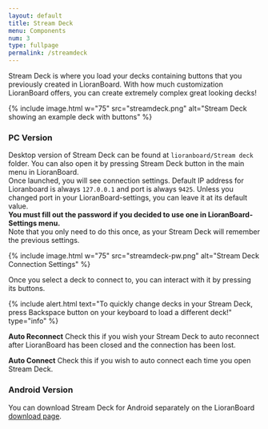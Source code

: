 ```yaml
---
layout: default
title: Stream Deck
menu: Components
num: 3
type: fullpage
permalink: /streamdeck
---
```

Stream Deck is where you load your decks containing buttons that you previously created in LioranBoard. With how much customization LioranBoard offers, you can create extremely complex great looking decks!  

{% include image.html w="75" src="streamdeck.png" alt="Stream Deck showing an example deck with buttons" %}

### PC Version
Desktop version of Stream Deck can be found at `lioranboard/Stream deck` folder. You can also open it by pressing Stream Deck button in the main menu in LioranBoard.\
Once launched, you will see connection settings. Default IP address for Lioranboard is always `127.0.0.1` and port is always `9425`. Unless you changed port in your LioranBoard-settings, you can leave it at its default value.\
**You must fill out the password if you decided to use one in LioranBoard-Settings menu.**\
Note that you only need to do this once, as your Stream Deck will remember the previous settings.

{% include image.html w="75" src="streamdeck-pw.png" alt="Stream Deck Connection Settings" %}

Once you select a deck to connect to, you can interact with it by pressing its buttons.

{% include alert.html text="To quickly change decks in your Stream Deck, press Backspace button on your keyboard to load a different deck!" type="info" %} 

**Auto Reconnect**
Check this if you wish your Stream Deck to auto reconnect after LioranBoard has been closed and the connection has been lost. 

**Auto Connect**
Check this if you wish to auto connect each time you open Stream Deck.

### Android Version
You can download Stream Deck for Android separately on the LioranBoard [download page](https://github.com/LioranWaters/Lioranboard2Update/blob/main/README.md).




